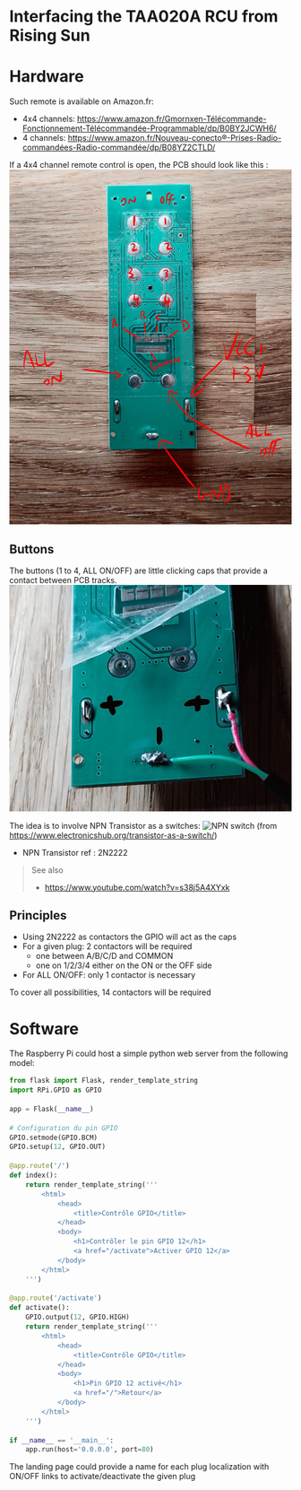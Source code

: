 Interfacing the TAA020A RCU from Rising Sun
===

# Hardware
Such remote is available on Amazon.fr:
* 4x4 channels: https://www.amazon.fr/Gmornxen-Télécommande-Fonctionnement-Télécommandée-Programmable/dp/B0BY2JCWH6/
* 4 channels: https://www.amazon.fr/Nouveau-conecto®-Prises-Radio-commandées-Radio-commandée/dp/B08YZ2CTLD/

If a 4x4 channel remote control is open, the PCB should look like this : 
![RCU](rcu_lights_front.png)

## Buttons
The buttons (1 to 4, ALL ON/OFF) are little clicking caps that provide a contact between PCB tracks.
![contactors](contactors.png)

The idea is to involve NPN Transistor as a switches:
![NPN switch](https://www.electronicshub.org/wp-content/smush-webp/2021/04/NPN-Transistor-as-Switch.jpg.webp)
(from https://www.electronicshub.org/transistor-as-a-switch/)

* NPN Transistor ref : 2N2222

> See also
> * https://www.youtube.com/watch?v=s38j5A4XYxk


## Principles
* Using 2N2222 as contactors the GPIO will act as the caps
* For a given plug: 2 contactors will be required
  * one between A/B/C/D and COMMON
  * one on 1/2/3/4 either on the ON or the OFF side
* For ALL ON/OFF: only 1 contactor is necessary

To cover all possibilities, 14 contactors will be required

# Software
The Raspberry Pi could host a simple python web server from the following model:
```python
from flask import Flask, render_template_string
import RPi.GPIO as GPIO

app = Flask(__name__)

# Configuration du pin GPIO
GPIO.setmode(GPIO.BCM)
GPIO.setup(12, GPIO.OUT)

@app.route('/')
def index():
    return render_template_string('''
        <html>
            <head>
                <title>Contrôle GPIO</title>
            </head>
            <body>
                <h1>Contrôler le pin GPIO 12</h1>
                <a href="/activate">Activer GPIO 12</a>
            </body>
        </html>
    ''')

@app.route('/activate')
def activate():
    GPIO.output(12, GPIO.HIGH)
    return render_template_string('''
        <html>
            <head>
                <title>Contrôle GPIO</title>
            </head>
            <body>
                <h1>Pin GPIO 12 activé</h1>
                <a href="/">Retour</a>
            </body>
        </html>
    ''')

if __name__ == '__main__':
    app.run(host='0.0.0.0', port=80)
```

The landing page could provide a name for each plug localization with ON/OFF links to activate/deactivate the given plug





